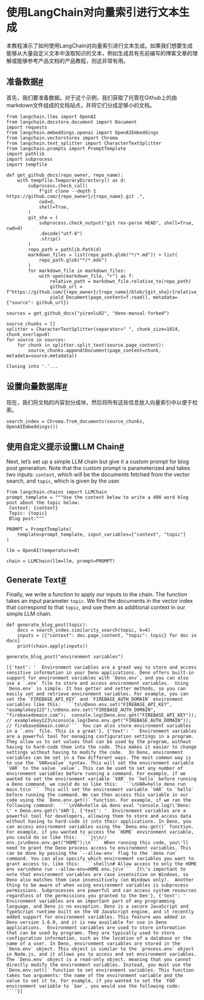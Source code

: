 
使用LangChain对向量索引进行文本生成
=================

本教程演示了如何使用LangChain对向量索引进行文本生成。如果我们想要生成能够从大量自定义文本中汲取知识的文本，例如生成具有先前编写的博客文章的理解或能够参考产品文档的产品教程，则这非常有用。

准备数据[#](#prepare-data "本标题的永久链接")
---------------------------------

首先，我们要准备数据。对于这个示例，我们获取了托管在Github上的由markdown文件组成的文档站点，并将它们分成足够小的文档。

```
from langchain.llms import OpenAI
from langchain.docstore.document import Document
import requests
from langchain.embeddings.openai import OpenAIEmbeddings
from langchain.vectorstores import Chroma
from langchain.text_splitter import CharacterTextSplitter
from langchain.prompts import PromptTemplate
import pathlib
import subprocess
import tempfile

```

```
def get_github_docs(repo_owner, repo_name):
    with tempfile.TemporaryDirectory() as d:
        subprocess.check_call(
            f"git clone --depth 1 https://github.com/{repo_owner}/{repo_name}.git .",
            cwd=d,
            shell=True,
        )
        git_sha = (
            subprocess.check_output("git rev-parse HEAD", shell=True, cwd=d)
            .decode("utf-8")
            .strip()
        )
        repo_path = pathlib.Path(d)
        markdown_files = list(repo_path.glob("*/*.md")) + list(
            repo_path.glob("*/*.mdx")
        )
        for markdown_file in markdown_files:
            with open(markdown_file, "r") as f:
                relative_path = markdown_file.relative_to(repo_path)
                github_url = f"https://github.com/{repo_owner}/{repo_name}/blob/{git_sha}/{relative_path}"
                yield Document(page_content=f.read(), metadata={"source": github_url})

sources = get_github_docs("yirenlu92", "deno-manual-forked")

source_chunks = []
splitter = CharacterTextSplitter(separator=" ", chunk_size=1024, chunk_overlap=0)
for source in sources:
    for chunk in splitter.split_text(source.page_content):
        source_chunks.append(Document(page_content=chunk, metadata=source.metadata))

```

```
Cloning into '.'...

```

设置向量数据库[#](#set-up-vector-db "本标题的永久链接")
----------------------------------------

现在，我们将文档的内容划分成块，然后将所有这些信息放入向量索引中以便于检索。

```
search_index = Chroma.from_documents(source_chunks, OpenAIEmbeddings())

```

使用自定义提示设置LLM Chain[#](#set-up-llm-chain-with-custom-prompt "本标题的永久链接")
----------------------------------------------------------------------

Next, let’s set up a simple LLM chain but give it a custom prompt for blog post generation. Note that the custom prompt is parameterized and takes two inputs: `context`, which will be the documents fetched from the vector search, and `topic`, which is given by the user.

```
from langchain.chains import LLMChain
prompt_template = """Use the context below to write a 400 word blog post about the topic below:
 Context: {context}
 Topic: {topic}
 Blog post:"""

PROMPT = PromptTemplate(
    template=prompt_template, input_variables=["context", "topic"]
)

llm = OpenAI(temperature=0)

chain = LLMChain(llm=llm, prompt=PROMPT)

```

Generate Text[#](#generate-text "Permalink to this headline")
-------------------------------------------------------------

Finally, we write a function to apply our inputs to the chain. The function takes an input parameter `topic`. We find the documents in the vector index that correspond to that `topic`, and use them as additional context in our simple LLM chain.

```
def generate_blog_post(topic):
    docs = search_index.similarity_search(topic, k=4)
    inputs = [{"context": doc.page_content, "topic": topic} for doc in docs]
    print(chain.apply(inputs))

```

```
generate_blog_post("environment variables")

```

```
[{'text': '  Environment variables are a great way to store and access sensitive information in your Deno applications. Deno offers built-in support for environment variables with `Deno.env`, and you can also use a `.env` file to store and access environment variables.  Using `Deno.env` is simple. It has getter and setter methods, so you can easily set and retrieve environment variables. For example, you can set the `FIREBASE_API_KEY` and `FIREBASE_AUTH_DOMAIN` environment variables like this:  ```ts\nDeno.env.set("FIREBASE_API_KEY", "examplekey123");\nDeno.env.set("FIREBASE_AUTH_DOMAIN", "firebasedomain.com");  console.log(Deno.env.get("FIREBASE_API_KEY")); // examplekey123\nconsole.log(Deno.env.get("FIREBASE_AUTH_DOMAIN")); // firebasedomain.com\n```  You can also store environment variables in a `.env` file. This is a great'}, {'text': '  Environment variables are a powerful tool for managing configuration settings in a program. They allow us to set values that can be used by the program, without having to hard-code them into the code. This makes it easier to change settings without having to modify the code.  In Deno, environment variables can be set in a few different ways. The most common way is to use the `VAR=value` syntax. This will set the environment variable `VAR` to the value `value`. This can be used to set any number of environment variables before running a command. For example, if we wanted to set the environment variable `VAR` to `hello` before running a Deno command, we could do so like this:  ```\nVAR=hello deno run main.ts\n```  This will set the environment variable `VAR` to `hello` before running the command. We can then access this variable in our code using the `Deno.env.get()` function. For example, if we ran the following command:  ```\nVAR=hello && deno eval "console.log(\'Deno: \' + Deno.env.get(\'VAR'}, {'text': '  Environment variables are a powerful tool for developers, allowing them to store and access data without having to hard-code it into their applications. In Deno, you can access environment variables using the `Deno.env.get()` function.  For example, if you wanted to access the `HOME` environment variable, you could do so like this:  ```js\n// env.js\nDeno.env.get("HOME");\n```  When running this code, you\'ll need to grant the Deno process access to environment variables. This can be done by passing the `--allow-env` flag to the `deno run` command. You can also specify which environment variables you want to grant access to, like this:  ```shell\n# Allow access to only the HOME env var\ndeno run --allow-env=HOME env.js\n```  It\'s important to note that environment variables are case insensitive on Windows, so Deno also matches them case insensitively (on Windows only).  Another thing to be aware of when using environment variables is subprocess permissions. Subprocesses are powerful and can access system resources regardless of the permissions you granted to the Den'}, {'text': '  Environment variables are an important part of any programming language, and Deno is no exception. Deno is a secure JavaScript and TypeScript runtime built on the V8 JavaScript engine, and it recently added support for environment variables. This feature was added in Deno version 1.6.0, and it is now available for use in Deno applications.  Environment variables are used to store information that can be used by programs. They are typically used to store configuration information, such as the location of a database or the name of a user. In Deno, environment variables are stored in the `Deno.env` object. This object is similar to the `process.env` object in Node.js, and it allows you to access and set environment variables.  The `Deno.env` object is a read-only object, meaning that you cannot directly modify the environment variables. Instead, you must use the `Deno.env.set()` function to set environment variables. This function takes two arguments: the name of the environment variable and the value to set it to. For example, if you wanted to set the `FOO` environment variable to `bar`, you would use the following code:  ```'}]

```

